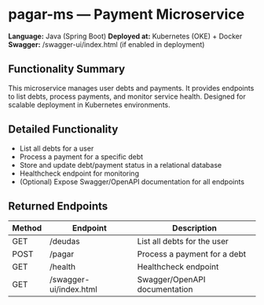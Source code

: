 

# pagar-ms — Payment Microservice

**Language:** Java (Spring Boot)
**Deployed at:** Kubernetes (OKE) + Docker
**Swagger:** /swagger-ui/index.html (if enabled in deployment)

## Functionality Summary
This microservice manages user debts and payments. It provides endpoints to list debts, process payments, and monitor service health. Designed for scalable deployment in Kubernetes environments.

## Detailed Functionality
- List all debts for a user
- Process a payment for a specific debt
- Store and update debt/payment status in a relational database
- Healthcheck endpoint for monitoring
- (Optional) Expose Swagger/OpenAPI documentation for all endpoints

## Returned Endpoints
| Method | Endpoint            | Description                        |
|--------|--------------------|------------------------------------|
| GET    | /deudas            | List all debts for the user        |
| POST   | /pagar             | Process a payment for a debt       |
| GET    | /health            | Healthcheck endpoint               |
| GET    | /swagger-ui/index.html | Swagger/OpenAPI documentation |